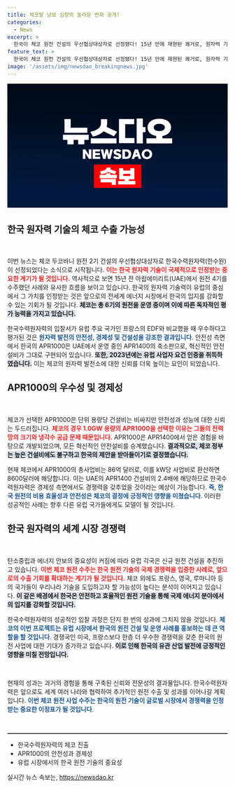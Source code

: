 ```yaml
---
title: 체코발 낭보 심장의 놀라운 변화 공개!
categories:
  - News
excerpt: >
  한국이 체코 원전 건설의 우선협상대상자로 선정됐다! 15년 만에 재현된 쾌거로, 원자력 기술력과 경제성을 인정받으며 유럽 시장 진출의 발판이 될 전망. 클릭해 자세한 내용을 확인하세요!
feature_text: >
  한국이 체코 원전 건설의 우선협상대상자로 선정됐다! 15년 만에 재현된 쾌거로, 원자력 기술력과 경제성을 인정받으며 유럽 시장 진출의 발판이 될 전망. 클릭해 자세한 내용을 확인하세요!
image: '/assets/img/newsdao_breakingnews.jpg'
---
```


<p><img src="/assets/img/newsdao_breakingnews.jpg" alt="flaretime 속보" /></p>

<h2 data-ke-size="size26">한국 원자력 기술의 체코 수출 가능성</h2>

<p data-ke-size="size16">&nbsp;</p>

<p>이번 뉴스는 체코 두코바니 원전 2기 건설의 우선협상대상자로 한국수력원자력(한수원)이 선정되었다는 소식으로 시작됩니다. <b><span style="color: #ee2323;">이는 한국 원자력 기술이 국제적으로 인정받는 중요한 계기가 될 것입니다.</span></b> 역사적으로 보면 15년 전 아랍에미리트(UAE)에서 원전 4기를 수주했던 사례와 유사한 흐름을 보이고 있습니다. 한국의 원자력 기술력이 유럽의 중심에서 그 가치를 인정받는 것은 앞으로의 전세계 에너지 시장에서 한국의 입지를 강화할 수 있는 기회가 될 것입니다. <b><span style="background-color: #21538527;">체코는 총 6기의 원전을 운영 중이며 이에 따른 독자적인 평가 능력을 가지고 있습니다.</span></b></p>

<p>한국수력원자력의 입찰서가 유럽 주요 국가인 프랑스의 EDF와 비교했을 때 우수하다고 평가된 것은 <b><span style="color: #1a5490;">원자력 발전의 안전성, 경제성 및 건설성을 강조한 결과입니다</span></b>. 안전성 측면에서 한국의 APR1000은 UAE에서 운영 중인 APR1400의 축소판으로, 혁신적인 안전설비가 그대로 구현되어 있습니다. <b><span style="background-color: #21538527;">또한, 2023년에는 유럽 사업자 요건 인증을 취득하였습니다.</span></b> 이는 체코의 원자력 발전소에 대한 신뢰를 더욱 높이는 요인이 되었습니다.</p>

<h2 data-ke-size="size26">APR1000의 우수성 및 경제성</h2>

<p data-ke-size="size16">&nbsp;</p>

<p>체코가 선택한 APR1000은 단위 용량당 건설비는 비싸지만 안전성과 성능에 대한 신뢰는 두드러집니다. <b><span style="color: #ee2323;">체코의 경우 1.0GW 용량의 APR1000을 선택한 이유는 그들의 전력망의 크기와 냉각수 공급 문제 때문입니다.</span></b> APR1000은 APR1400에서 얻은 경험을 바탕으로 개발되었으며, 모든 혁신적인 안전설비를 승계했습니다. <b><span style="background-color: #21538527;">결과적으로, 체코 정부는 높은 건설비에도 불구하고 한국의 제안을 받아들이기로 결정했습니다.</span></b></p>

<p>현재 체코에서 APR1000의 총사업비는 86억 달러로, 이를 kW당 사업비로 환산하면 8600달러에 해당합니다. 이는 UAE의 APR1400 건설비의 2.4배에 해당하므로 한국수력원자력은 경제성 측면에서도 경쟁력을 갖추었을 것이라는 예상이 가능합니다. <b><span style="color: #1a5490;">즉, 한국 원전의 비용 효율성과 안전성은 체코의 결정에 긍정적인 영향을 미쳤습니다</span></b>. 이러한 성공적인 사례는 향후 다른 유럽 국가들에게도 모델이 될 것입니다. </p>

<h2 data-ke-size="size26">한국 원자력의 세계 시장 경쟁력</h2>

<p data-ke-size="size16">&nbsp;</p>

<p>탄소중립과 에너지 안보의 중요성이 커짐에 따라 유럽 각국은 신규 원전 건설을 추진하고 있습니다. <b><span style="color: #ee2323;">이번 체코 원전 수주는 한국 원전 기술의 국제 경쟁력을 입증한 사례로, 앞으로의 수출 기회를 확대하는 계기가 될 것입니다.</span></b> 체코 외에도 프랑스, 영국, 루마니아 등의 국가들이 우리나라 기술을 도입하고자 할 가능성이 높다는 분석이 이어지고 있습니다. <b><span style="background-color: #21538527;">이 같은 배경에서 한국은 안전하고 효율적인 원전 기술을 통해 국제 에너지 분야에서의 입지를 강화할 것입니다.</span></b></p>

<p>한국수력원자력의 성공적인 입찰 과정은 단지 한 번의 성과에 그치지 않을 것입니다. <b><span style="color: #1a5490;">체코의 이번 프로젝트는 유럽 시장에서 한국의 원전 건설 및 운영 사례를 홍보하는 데 큰 역할을 할 것입니다</span></b>. 경쟁국인 미국, 프랑스보다 한층 더 우수한 경쟁력을 갖춘 한국의 원전 사업에 대한 기대가 증가하고 있습니다. <b><span style="background-color: #21538527;">이로 인해 한국의 유관 산업 발전에 긍정적인 영향을 미칠 전망입니다.</span></b></p>

<p data-ke-size="size16">&nbsp;</p>

<p>현재의 성과는 과거의 경험을 통해 구축된 신뢰와 전문성의 결과물입니다. 한국수력원자력은 앞으로도 세계 여러 나라와 협력하여 추가적인 원전 수출 및 성과를 이어나갈 계획입니다. <b><span style="color: #1a5490;">이번 체코 원전 사업 수주는 한국의 원전 기술이 글로벌 시장에서 경쟁력을 인정받는 중요한 이정표가 될 것입니다</span></b>. </p>

<p data-ke-size="size16">&nbsp;</p>

<hr style="height:1px; border:none; border-top:1px solid #555;"/>

<ul>
<li>한국수력원자력의 체코 진출</li>
<li>APR1000의 안전성과 경제성</li>
<li>유럽 시장에서의 한국 원전 기술의 중요성</li>
</ul>
실시간 뉴스 속보는, <a href="https://newsdao.kr" rel="dofollow">https://newsdao.kr</a>


